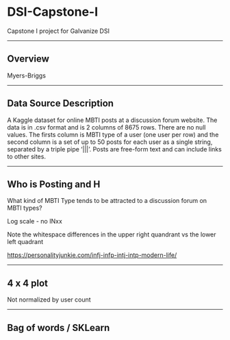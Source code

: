 # DSI-Capstone-I
Capstone I project for Galvanize DSI

---
## Overview
Myers-Briggs

---
## Data Source Description
A Kaggle dataset for online MBTI posts at a discussion forum website. The data is in .csv format and is 2 columns of 8675 rows. There are no null values. The firsts column is MBTI type of a user (one user per row) and the second column is a set of up to 50 posts for each user as a single string, separated by a triple pipe ‘|||’. Posts are free-form text and can include links to other sites.

---
## Who is Posting and H
What kind of MBTI Type tends to be attracted to a discussion forum on MBTI types?

Log scale - no INxx

Note the whitespace differences in the upper right quandrant vs the lower left quadrant

https://personalityjunkie.com/infj-infp-intj-intp-modern-life/

---
## 4 x 4 plot
Not normalized by user count

---
## Bag of words / SKLearn

